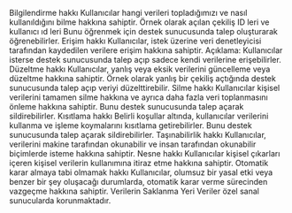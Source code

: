 Bilgilendirme hakkı Kullanıcılar hangi verileri topladığımızı ve nasıl kullanıldığını bilme hakkına sahiptir. Örnek olarak açılan çekiliş ID leri ve kullanıcı ıd leri Bunu öğrenmek için destek sunucusunda talep oluşturarak öğrenebilirler.
Erişim hakkı Kullanıcılar, istek üzerine veri denetleyicisi tarafından kaydedilen verilere erişim hakkına sahiptir. Açıklama: Kullanıcılar isterse destek sunucusunda talep açıp sadece kendi verilerine erişebilirler.
Düzeltme hakkı Kullanıcılar, yanlış veya eksik verilerini güncelleme veya düzeltme hakkına sahiptir. Örnek olarak yanlış bir çekiliş açtığında destek sunucusunda talep açıp veriyi düzelttirebilir.
Silme hakkı Kullanıcılar kişisel verilerini tamamen silme hakkına ve ayrıca daha fazla veri toplanmasını önleme hakkına sahiptir. Bunu destek sunucusunda talep açarak sildirebilirler.
Kısıtlama hakkı Belirli koşullar altında, kullanıcılar verilerini kullanma ve işleme koymalarını kısıtlama getirebilirler. Bunu destek sunucusunda talep açarak sildirebilirler.
Taşınabilirlik hakkı Kullanıcılar, verilerini makine tarafından okunabilir ve insan tarafından okunabilir biçimlerde isteme hakkına sahiptir.
Nesne hakkı Kullanıcılar kişisel çıkarları içeren kişisel verilerin kullanımına itiraz etme hakkına sahiptir.
Otomatik karar almaya tabi olmamak hakkı Kullanıcılar, olumsuz bir yasal etki veya benzer bir şey oluşacağı durumlarda, otomatik karar verme sürecinden vazgeçme hakkına sahiptir.
Verilerin Saklanma Yeri Veriler özel sanal sunucularda korunmaktadır.
